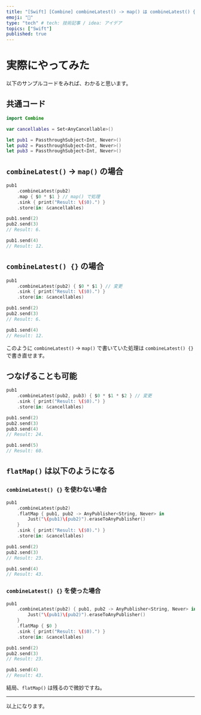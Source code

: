 ```yaml
---
title: "[Swift] [Combine] combineLatest() -> map() は combineLatest() {} で書き直せる"
emoji: "🌾"
type: "tech" # tech: 技術記事 / idea: アイデア
topics: ["Swift"]
published: true
---
```


# 実際にやってみた

以下のサンプルコードをみれば、わかると思います。

## 共通コード

```swift
import Combine

var cancellables = Set<AnyCancellable>()

let pub1 = PassthroughSubject<Int, Never>()
let pub2 = PassthroughSubject<Int, Never>()
let pub3 = PassthroughSubject<Int, Never>()
```

## `combineLatest()` -> `map()` の場合

```swift
pub1
    .combineLatest(pub2)
    .map { $0 * $1 } // map() で処理
    .sink { print("Result: \($0).") }
    .store(in: &cancellables)

pub1.send(2)
pub2.send(3)
// Result: 6.

pub1.send(4)
// Result: 12.
```

## `combineLatest() {}` の場合

```swift
pub1
    .combineLatest(pub2) { $0 * $1 } // 変更
    .sink { print("Result: \($0).") }
    .store(in: &cancellables)

pub1.send(2)
pub2.send(3)
// Result: 6.

pub1.send(4)
// Result: 12.
```

このように `combineLatest()` -> `map()` で書いていた処理は `combineLatest() {}` で書き直せます。

## つなげることも可能

```swift
pub1
    .combineLatest(pub2, pub3) { $0 * $1 * $2 } // 変更
    .sink { print("Result: \($0).") }
    .store(in: &cancellables)

pub1.send(2)
pub2.send(3)
pub3.send(4)
// Result: 24.

pub1.send(5)
// Result: 60.
```

## `flatMap()` は以下のようになる

### `combineLatest() {}` を使わない場合

```swift
pub1
    .combineLatest(pub2)
    .flatMap { pub1, pub2 -> AnyPublisher<String, Never> in
        Just("\(pub1)\(pub2)").eraseToAnyPublisher()
    }
    .sink { print("Result: \($0).") }
    .store(in: &cancellables)

pub1.send(2)
pub2.send(3)
// Result: 23.

pub1.send(4)
// Result: 43.
```

### `combineLatest() {}` を使った場合

```swift
pub1
    .combineLatest(pub2) { pub1, pub2 -> AnyPublisher<String, Never> in
        Just("\(pub1)\(pub2)").eraseToAnyPublisher()
    }
    .flatMap { $0 }
    .sink { print("Result: \($0).") }
    .store(in: &cancellables)

pub1.send(2)
pub2.send(3)
// Result: 23.

pub1.send(4)
// Result: 43.
```

結局、`flatMap()` は残るので微妙ですね。

---

以上になります。